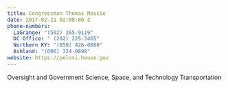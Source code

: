 ```yaml
---
title: Congressman Thomas Massie
date: 2017-02-21 02:08:00 Z
phone-numbers:
  LaGrange: "(502) 265-9119"
  DC Office: " (202) 225-3465"
  Northern KY: "(859) 426-0080"
  Ashland: "(606) 324-9898"
website: https://pelosi.house.gov
---
```


Oversight and Government
Science, Space, and Technology
Transportation